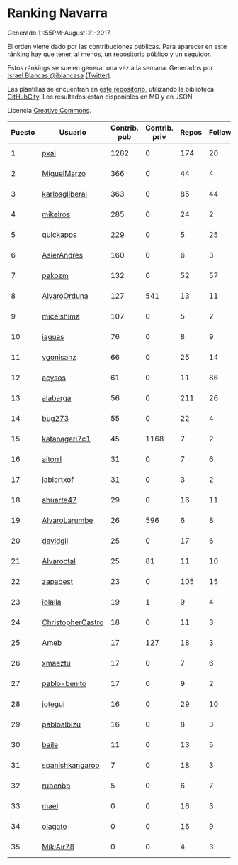 # Ranking Navarra

Generado 11:55PM-August-21-2017.

El orden viene dado por las contribuciones públicas. Para aparecer en este ránking hay que tener, al menos, un repositorio público y un seguidor.

Estos ránkings se suelen generar una vez a la semana. Generados por [Israel Blancas @iblancasa](https://github.com/iblancasa/) [(Twitter)](https://twitter.com/iblancasa).

Las plantillas se encuentran en [este repositorio](https://github.com/iblancasa/GH-Spanish-Ranking), utilizando la biblioteca [GitHubCity](https://github.com/iblancasa/GitHubCity). Los resultados están disponibles en MD y en JSON.

Licencia [Creative Commons](https://creativecommons.org/licenses/by/4.0/).

| Puesto   |  Usuario  | Contrib. pub | Contrib. priv |Repos| Followers | Desde |  Avatar  |
|----------|-----------|--------------|---------------|-----|-----------|-------|----------|
|1|[pxai](https://github.com/pxai)|1282|0|174|20|2011-12-02|![pxai](https://avatars3.githubusercontent.com/u/1235511)|
|2|[MiguelMarzo](https://github.com/MiguelMarzo)|366|0|44|4|2016-09-15|![MiguelMarzo](https://avatars2.githubusercontent.com/u/22213563)|
|3|[karlosgliberal](https://github.com/karlosgliberal)|363|0|85|44|2010-02-10|![karlosgliberal](https://avatars3.githubusercontent.com/u/200922)|
|4|[mikelros](https://github.com/mikelros)|285|0|24|2|2016-09-15|![mikelros](https://avatars2.githubusercontent.com/u/22213811)|
|5|[quickapps](https://github.com/quickapps)|229|0|5|25|2011-10-15|![quickapps](https://avatars3.githubusercontent.com/u/1129842)|
|6|[AsierAndres](https://github.com/AsierAndres)|160|0|6|3|2016-09-23|![AsierAndres](https://avatars2.githubusercontent.com/u/22394419)|
|7|[pakozm](https://github.com/pakozm)|132|0|52|57|2012-10-26|![pakozm](https://avatars1.githubusercontent.com/u/2655921)|
|8|[AlvaroOrduna](https://github.com/AlvaroOrduna)|127|541|13|11|2013-04-26|![AlvaroOrduna](https://avatars3.githubusercontent.com/u/4264243)|
|9|[micelshima](https://github.com/micelshima)|107|0|5|2|2014-12-15|![micelshima](https://avatars0.githubusercontent.com/u/10197970)|
|10|[iaguas](https://github.com/iaguas)|76|0|8|9|2013-04-25|![iaguas](https://avatars3.githubusercontent.com/u/4259550)|
|11|[vgonisanz](https://github.com/vgonisanz)|66|0|25|14|2012-05-03|![vgonisanz](https://avatars0.githubusercontent.com/u/1701387)|
|12|[acysos](https://github.com/acysos)|61|0|11|86|2012-04-18|![acysos](https://avatars0.githubusercontent.com/u/1657112)|
|13|[alabarga](https://github.com/alabarga)|56|0|211|26|2009-12-11|![alabarga](https://avatars0.githubusercontent.com/u/166339)|
|14|[bug273](https://github.com/bug273)|55|0|22|4|2010-08-20|![bug273](https://avatars3.githubusercontent.com/u/370630)|
|15|[katanagari7c1](https://github.com/katanagari7c1)|45|1168|7|2|2011-05-03|![katanagari7c1](https://avatars2.githubusercontent.com/u/765232)|
|16|[aitorrl](https://github.com/aitorrl)|31|0|7|6|2010-08-19|![aitorrl](https://avatars1.githubusercontent.com/u/369424)|
|17|[jabiertxof](https://github.com/jabiertxof)|31|0|3|2|2013-04-30|![jabiertxof](https://avatars0.githubusercontent.com/u/4304876)|
|18|[ahuarte47](https://github.com/ahuarte47)|29|0|16|11|2013-09-30|![ahuarte47](https://avatars0.githubusercontent.com/u/5576272)|
|19|[AlvaroLarumbe](https://github.com/AlvaroLarumbe)|26|596|6|8|2013-04-25|![AlvaroLarumbe](https://avatars2.githubusercontent.com/u/4255881)|
|20|[davidgil](https://github.com/davidgil)|25|0|17|6|2012-03-04|![davidgil](https://avatars1.githubusercontent.com/u/1498740)|
|21|[Alvaroctal](https://github.com/Alvaroctal)|25|81|11|10|2013-05-29|![Alvaroctal](https://avatars3.githubusercontent.com/u/4562922)|
|22|[zapabest](https://github.com/zapabest)|23|0|105|15|2012-01-08|![zapabest](https://avatars3.githubusercontent.com/u/1312256)|
|23|[iolalla](https://github.com/iolalla)|19|1|9|4|2010-06-17|![iolalla](https://avatars1.githubusercontent.com/u/308066)|
|24|[ChristopherCastro](https://github.com/ChristopherCastro)|18|0|11|3|2011-04-25|![ChristopherCastro](https://avatars3.githubusercontent.com/u/749463)|
|25|[Ameb](https://github.com/Ameb)|17|127|18|3|2010-09-03|![Ameb](https://avatars1.githubusercontent.com/u/386567)|
|26|[xmaeztu](https://github.com/xmaeztu)|17|0|7|6|2011-04-01|![xmaeztu](https://avatars3.githubusercontent.com/u/703490)|
|27|[pablo-benito](https://github.com/pablo-benito)|17|0|9|2|2015-05-07|![pablo-benito](https://avatars3.githubusercontent.com/u/12297597)|
|28|[jotegui](https://github.com/jotegui)|16|0|29|10|2011-02-28|![jotegui](https://avatars0.githubusercontent.com/u/642210)|
|29|[pabloalbizu](https://github.com/pabloalbizu)|16|0|8|3|2013-01-09|![pabloalbizu](https://avatars3.githubusercontent.com/u/3223601)|
|30|[baile](https://github.com/baile)|11|0|13|5|2013-07-01|![baile](https://avatars0.githubusercontent.com/u/4908845)|
|31|[spanishkangaroo](https://github.com/spanishkangaroo)|7|0|18|3|2009-10-29|![spanishkangaroo](https://avatars1.githubusercontent.com/u/146285)|
|32|[rubenbp](https://github.com/rubenbp)|5|0|6|7|2011-01-18|![rubenbp](https://avatars3.githubusercontent.com/u/570775)|
|33|[mael](https://github.com/mael)|0|0|16|3|2010-02-10|![mael](https://avatars2.githubusercontent.com/u/200936)|
|34|[olagato](https://github.com/olagato)|0|0|16|9|2009-11-05|![olagato](https://avatars3.githubusercontent.com/u/149179)|
|35|[MikiAir78](https://github.com/MikiAir78)|0|0|4|3|2013-11-07|![MikiAir78](https://avatars2.githubusercontent.com/u/5882570)|

